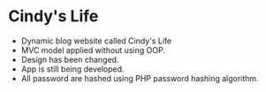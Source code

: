 # Cindy's Life

* Dynamic blog website called Cindy's Life
* MVC model applied without using OOP.
* Design has been changed.
* App is still being developed.
* All password are hashed using PHP password hashing algorithm.
